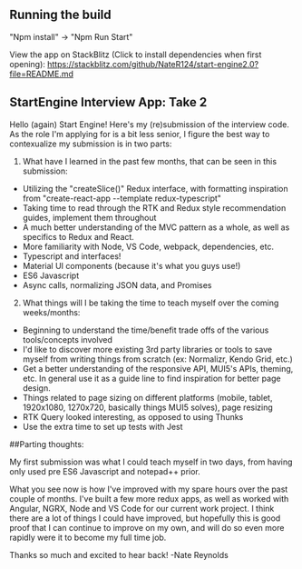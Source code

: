 ## Running the build
"Npm install" -> "Npm Run Start"

View the app on StackBlitz (Click to install dependencies when first opening): https://stackblitz.com/github/NateR124/start-engine2.0?file=README.md

## StartEngine Interview App: Take 2
Hello (again) Start Engine! Here's my (re)submission of the interview code. As the role I'm applying for is a bit less senior, I figure the best way to contexualize my submission is in two parts:

1) What have I learned in the past few months, that can be seen in this submission:

- Utilizing the "createSlice()" Redux interface, with formatting inspiration from "create-react-app  --template redux-typescript"
- Taking time to read through the RTK and Redux style recommendation guides, implement them throughout
- A much better understanding of the MVC pattern as a whole, as well as specifics to Redux and React.
- More familiarity with Node, VS Code, webpack, dependencies, etc.
- Typescript and interfaces!
- Material UI components (because it's what you guys use!)
- ES6 Javascript
- Async calls, normalizing JSON data, and Promises

2) What things will I be taking the time to teach myself over the coming weeks/months:

- Beginning to understand the time/benefit trade offs of the various tools/concepts involved
- I'd like to discover more existing 3rd party libraries or tools to save myself from writing things from scratch (ex: Normalizr, Kendo Grid, etc.)
- Get a better understanding of the responsive API, MUI5's APIs, theming, etc. In general use it as a guide line to find inspiration for better page design.
- Things related to page sizing on different platforms (mobile, tablet, 1920x1080, 1270x720, basically things MUI5 solves), page resizing
- RTK Query looked interesting, as opposed to using Thunks
- Use the extra time to set up tests with Jest

##Parting thoughts:

My first submission was what I could teach myself in two days, from having only used pre ES6 Javascript and notepad++ prior.

What you see now is how I've improved with my spare hours over the past couple of months. I've built a few more redux apps, as well as worked with Angular, NGRX, Node and VS Code for our current work project. I think there are a lot of things I could have improved, but hopefully this is good proof that I can continue to improve on my own, and will do so even more rapidly were it to become my full time job.

Thanks so much and excited to hear back!
-Nate Reynolds
